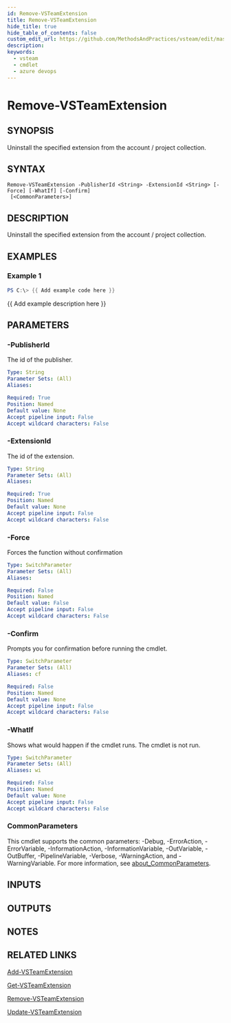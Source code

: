 ```yaml
---
id: Remove-VSTeamExtension
title: Remove-VSTeamExtension
hide_title: true
hide_table_of_contents: false
custom_edit_url: https://github.com/MethodsAndPractices/vsteam/edit/master/.docs/Remove-VSTeamExtension.md
description: 
keywords:
  - vsteam
  - cmdlet
  - azure devops
---
```


# Remove-VSTeamExtension

## SYNOPSIS
Uninstall the specified extension from the account / project collection.

## SYNTAX

```
Remove-VSTeamExtension -PublisherId <String> -ExtensionId <String> [-Force] [-WhatIf] [-Confirm]
 [<CommonParameters>]
```

## DESCRIPTION
Uninstall the specified extension from the account / project collection.

## EXAMPLES

### Example 1
```powershell
PS C:\> {{ Add example code here }}
```

{{ Add example description here }}

## PARAMETERS

### -PublisherId
The id of the publisher.

```yaml
Type: String
Parameter Sets: (All)
Aliases:

Required: True
Position: Named
Default value: None
Accept pipeline input: False
Accept wildcard characters: False
```

### -ExtensionId
The id of the extension.

```yaml
Type: String
Parameter Sets: (All)
Aliases:

Required: True
Position: Named
Default value: None
Accept pipeline input: False
Accept wildcard characters: False
```

### -Force
Forces the function without confirmation

```yaml
Type: SwitchParameter
Parameter Sets: (All)
Aliases:

Required: False
Position: Named
Default value: False
Accept pipeline input: False
Accept wildcard characters: False
```

### -Confirm
Prompts you for confirmation before running the cmdlet.

```yaml
Type: SwitchParameter
Parameter Sets: (All)
Aliases: cf

Required: False
Position: Named
Default value: None
Accept pipeline input: False
Accept wildcard characters: False
```

### -WhatIf
Shows what would happen if the cmdlet runs.
The cmdlet is not run.

```yaml
Type: SwitchParameter
Parameter Sets: (All)
Aliases: wi

Required: False
Position: Named
Default value: None
Accept pipeline input: False
Accept wildcard characters: False
```

### CommonParameters
This cmdlet supports the common parameters: -Debug, -ErrorAction, -ErrorVariable, -InformationAction, -InformationVariable, -OutVariable, -OutBuffer, -PipelineVariable, -Verbose, -WarningAction, and -WarningVariable. For more information, see [about_CommonParameters](http://go.microsoft.com/fwlink/?LinkID=113216).

## INPUTS

## OUTPUTS

## NOTES

## RELATED LINKS

[Add-VSTeamExtension]()

[Get-VSTeamExtension]()

[Remove-VSTeamExtension]()

[Update-VSTeamExtension]()


